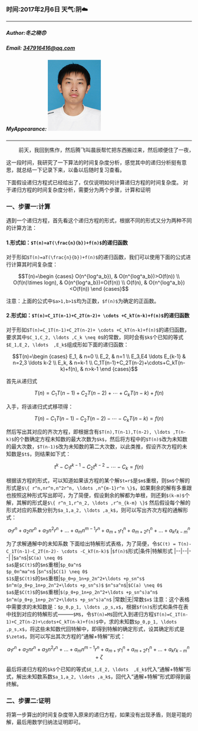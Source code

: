 ### 时间:2017年2月6日 天气:阴:cloud:
-----
#####   Author:冬之晓:angry:
#####   Email: 347916416@qq.com
#####   MyAppearance: ![MyAppearance](../MyPicture.JPG "我的头像")
----------

<pre>
    前天，我回到焦作，然后腾飞叫晨辰帮忙把东西搬过来，然后顺便住了一夜，昨天早晨他就回去了，因为他在家也待不了多久，最多到正月十五。一上班回家时间就少了。让他专门过来给我们送东西真的是不好啥意思。下午，腾飞说想锻炼身体，于是晚上吃饭的时候我们顺便找了一家健身房。并且准备第二天去，于是今天中午，我就和腾飞一起去了健身房，锻炼了20min，感觉效果不错，下午学习精神多啦，以后有机会还要去锻炼身体！
</pre>

这一段时间，我研究了一下算法的时间复杂度分析，感觉其中的递归分析挺有意思，就总结一下记录下来，以备以后随时复习查看。

下面假设递归方程式已经给出了，仅仅说明如何计算递归方程的时间复杂度。
对于递归方程的时间复杂度分析，需要分为两个步骤，计算和证明

### 一、步骤一:计算
遇到一个递归方程，首先看这个递归方程的形式，根据不同的形式又分为两种不同的计算方法：
#### 1.形式如：`$T(n)=aT(\frac{n}{b})+f(n)$`的递归函数
对于形如`$T(n)=aT(\frac{n}{b})+f(n)$`的递归函数，我们可以使用下面的公式进行计算其时间复杂度：
```math
T(n)=\begin {cases}
O(n^{log^a_b}), & O(n^{log^a_b})>O(f(n)) \\
O(f(n)\times logn), & O(n^{log^a_b})=O(f(n)) \\
O(f(n), & O(n^{log^a_b})<O(f(n))
\end {cases}
```
注意：上面的公式中`$a>1,b>1$`均为正数，`$f(n)$`为确定的正函数。

#### 2.形式如：`$T(n)=C_1T(n-1)+C_2T(n-2)+ \cdots +C_kT(n-k)+f(n)$`的递归函数
对于形如`$T(n)=C_1T(n-1)+C_2T(n-2)+ \cdots +C_kT(n-k)+f(n)$`的递归函数，要求其中`$C_1,C_2, \ldots ,C_k \neq 0$`的常数，同时会有`$k$`个已知的等式`$E_1,E_2, \ldots  ,E_k$`组成形如下面的递归函数：
```math
T(n)=\begin {cases}
E_1, & n=0 \\
E_2, & n=1 \\
E_3,E4 \ldots E_{k-1} & n=2,3 \ldots k-2 \\
E_k, & n=k-1 \\
C_1T(n-1)+C_2T(n-2)+\cdots+C_kT(n-k)+f(n), & n>k-1
\end {cases}
```
首先从递归式
```math
T(n)=C_1T(n-1)+C_2T(n-2)+\cdots+C_kT(n-k)+f(n) 
```
入手，将该递归式式移项得：

```math
T(n)-C_1T(n-1)-C_2T(n-2)- \cdots -C_kT(n-k)=f(n)
```
然后写出其对应的齐次方程，即根据含有`$T(n),T(n-1),T(n-2), \ldots ,T(n-k)$`的个数确定方程未知数的最大次数为`$k$`，然后将方程中的`$T(n)$`改为未知数的最大次数，`$T(n-1)$`改为未知数的第二大次数，以此类推，假设齐次方程的未知数是`$t$`，则结果如下式：
```math
t^k-C_1t^{k-1}-C_2t^{k-2}- \cdots -C_k=f(n)
```
根据该方程的形式，可以知道如果该方程的某个解`$t=r$`是`$m$`重根，则`$m$`个解的形式是`$\{ r^n,nr^n,n^2r^n, \ldots ,n^{m-1}r^n \}$`，如果剩余的解有多重跟也按照这种形式写出即可，为了简便，假设剩余的解都为单根，则还剩`$(k-m)$`个解，其解的形式是`$\{ r^n_1,r^n_2, \ldots ,r^n_{k-m} \}$`
然后假设每个解的形式对应的系数分别为`$a_1,a_2, \ldots ,a_k$`，则可以写出齐次方程的通解形式：
```math
a_1r^n+a_2nr^n+a_3n^2r^n+ \ldots +a_mn^{m-1}r^n+a_{m+1}r^n_1+a_{m+2}r^n_1+ \ldots +a_kr^n_{k-m}
```
为了求解通解中的未知系数
下面给出特解形式表格，为了简便，令`$C(t) = T(n)-C_1T(n-1)-C_2T(n-2)- \cdots -C_kT(n-k)$`
|`$f(n)$`形式|条件|特解形式
|--|--|--|
|`$a^n$`|`$C(a) \neq 0$` <br> `$a$`是`$C(t)$`的`$m$`重根|`$p_0a^n$` <br> `$p_0n^ma^n$`
|`$n^s$`|`$C(1) \neq 0$` <br> `$1$`是`$C(t)$`的`$m$`重根|`$p_0+p_1n+p_2n^2+\ldots +p_sn^s$` <br> `$n^m(p_0+p_1n+p_2n^2+\ldots +p_sn^s)$`
`$n^sa^n$`|`$C(a) \neq 0$` <br> `$a$`是`$C(t)$`的`$m$`重根|`$(p_0+p_1n+p_2n^2+\ldots +p_sn^s)a^n$` <br> `$n^m(p_0+p_1n+p_2n^2+\ldots +p_sn^s)a^n$`
|常数|无|常数`$x$`
注意：这个表格中需要求的未知数是：`$p_0,p_1, \ldots ,p_s,x$`，根据`$f(n)$`形式和条件在表中找到对应的特解形式———`$M$`，令`$T(n)=M$`回代入到递归方程`$T(n)=C_1T(n-1)+C_2T(n-2)+\cdots+C_kT(n-k)+f(n)$`中，求的未知数`$p_0,p_1, \ldots ,p_s,x$`，将这些未知数代回特解中，即得到特解的确定形式，设其确定形式是`$\zeta$`，则可以写出其次方程的“通解+特解”形式：
```math
a_1r^n+a_2nr^n+a_3n^2r^n+ \ldots +a_mn^{m-1}r^n+a_{m+1}r^n_1+a_{m+2}r^n_1+ \ldots +a_kr^n_{k-m}+\zeta
```
最后将递归方程的`$k$`个已知的等式`$E_1,E_2, \ldots  ,E_k$`代入“通解+特解”形式，解出未知数系数`$a_1,a_2, \ldots ,a_k$`，回代入“通解+特解”形式即得到最终解。

### 二、步骤二:证明
将第一步算出的时间复杂度带入原来的递归方程，如果没有出现矛盾，则是可能的解，最后用数学归纳法证明即可。